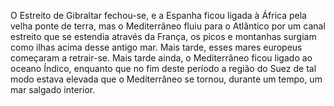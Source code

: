 ﻿O Estreito de Gibraltar fechou-se, e a Espanha ficou ligada à África pela velha ponte de terra, mas o Mediterrâneo fluiu para o Atlântico por um canal estreito que se estendia através da França, os picos e montanhas surgiam como ilhas acima desse antigo mar. Mais tarde, esses mares europeus começaram a retrair-se. Mais tarde ainda, o Mediterrâneo ficou ligado ao oceano Índico, enquanto que no fim deste período a região do Suez de tal modo estava elevada que o Mediterrâneo se tornou, durante um tempo, um mar salgado interior.